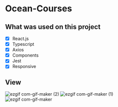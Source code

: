 # Ocean-Courses

## What was used on this project 

- [x] React.js 
- [x] Typescript 
- [x] Axios
- [x] Components
- [x] Jest 
- [x] Responsive

## View 


![ezgif com-gif-maker (2)](https://user-images.githubusercontent.com/60064602/164992474-033adb8e-310f-4b31-a789-474f46441939.gif)
![ezgif com-gif-maker (1)](https://user-images.githubusercontent.com/60064602/164992478-8dd2f990-3616-469b-81d2-8cf8eb76a729.gif)
![ezgif com-gif-maker](https://user-images.githubusercontent.com/60064602/164992481-458b4e7a-452a-48ae-9763-f118dc2eec62.gif)
